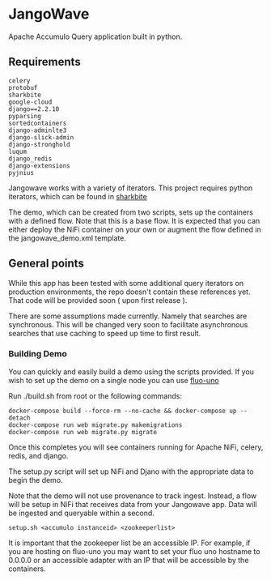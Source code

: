 # JangoWave
Apache Accumulo Query application built in python. 

## Requirements

    celery
    protobuf
    sharkbite
    google-cloud
    django==2.2.10
    pyparsing
    sortedcontainers
    django-adminlte3
    django-slick-admin
    django-stronghold
    luqum
    django_redis
    django-extensions
    pyjnius

Jangowave works with a variety of iterators. This project requires python iterators, which 
can be found in [sharkbite](https://github.com/phrocker/sharkbite/tree/master/native-iterators-jni)

The demo, which can be created from two scripts, sets up the containers with a defined flow. Note
that this is a base flow. It is expected that you can either deploy the NiFi container on your own
or augment the flow defined in the jangowave_demo.xml template. 

## General points

While this app has been tested with some additional query iterators on production environments, the
repo doesn't contain these references yet. That code will be provided soon ( upon first release ).

There are some assumptions made currently. Namely that searches are synchronous. This will be changed very soon
to facilitate asynchronous searches that use caching to speed up time to first result.

### Building Demo

You can quickly and easily build a demo using the scripts provided.  If you wish to set up the demo
on a single node you can use [fluo-uno](https://github.com/apache/fluo-uno)

Run ./build.sh from root or the following commands:

    docker-compose build --force-rm --no-cache && docker-compose up --detach
    docker-compose run web migrate.py makemigrations
    docker-compose run web migrate.py migrate

Once this completes you will see containers running for Apache NiFi, celery, redis, and django.

The setup.py script will set up NiFi and Djano with the appropriate data to begin the demo.

Note that the demo will not use provenance to track ingest. Instead, a flow will be setup in NiFi
that receives data from your Jangowave app. Data will be ingested and queryable within a second. 

    setup.sh <accumulo instanceid> <zookeeperlist>

It is important that the zookeeper list be an accessible IP. For example, if you are hosting on
fluo-uno you may want to set your fluo uno hostname to 0.0.0.0 or an accessible adapter with an IP
that will be accessible by the containers. 
